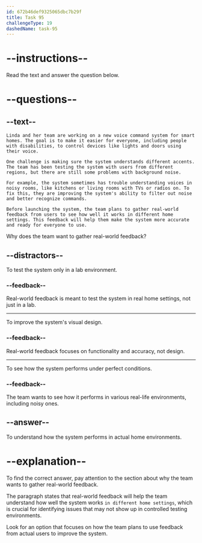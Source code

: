 ```yaml
---
id: 672b46def9325065dbc7b29f
title: Task 95
challengeType: 19
dashedName: task-95
---
```


<!-- READING -->

# --instructions--

Read the text and answer the question below.

# --questions--

## --text--

`Linda and her team are working on a new voice command system for smart homes. The goal is to make it easier for everyone, including people with disabilities, to control devices like lights and doors using their voice.`

`One challenge is making sure the system understands different accents. The team has been testing the system with users from different regions, but there are still some problems with background noise.`

`For example, the system sometimes has trouble understanding voices in noisy rooms, like kitchens or living rooms with TVs or radios on. To fix this, they are improving the system's ability to filter out noise and better recognize commands.`

`Before launching the system, the team plans to gather real-world feedback from users to see how well it works in different home settings. This feedback will help them make the system more accurate and ready for everyone to use.`

Why does the team want to gather real-world feedback?

## --distractors--

To test the system only in a lab environment.

### --feedback--

Real-world feedback is meant to test the system in real home settings, not just in a lab.

---

To improve the system's visual design.

### --feedback--

Real-world feedback focuses on functionality and accuracy, not design.

---

To see how the system performs under perfect conditions.

### --feedback--

The team wants to see how it performs in various real-life environments, including noisy ones.

## --answer--

To understand how the system performs in actual home environments.

# --explanation--

To find the correct answer, pay attention to the section about why the team wants to gather real-world feedback.

The paragraph states that real-world feedback will help the team understand how well the system works `in different home settings`, which is crucial for identifying issues that may not show up in controlled testing environments.

Look for an option that focuses on how the team plans to use feedback from actual users to improve the system.

